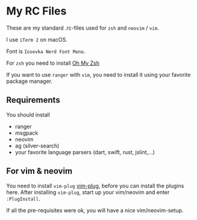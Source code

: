 # My RC Files

These are my standard .rc-files used for `zsh` and `neovim` / `vim`.

I use `iTerm 2` on macOS.

Font is `Iosevka Nerd Font Mono`.

For `zsh` you need to install [Oh My Zsh](https://ohmyz.sh)

If you want to use `ranger` with `vim`, you need to install it using your favorite package manager.

## Requirements

You should install

- ranger
- msgpack
- neovim
- ag (silver-search)
- your favorite language parsers (dart, swift, rust, jslint,...)

## For vim & neovim

You need to install `vim-plug` [vim-plug](https://github.com/junegunn/vim-plug), before you can install the plugins here. After
installing `vim-plug`, start up your vim/neovim and enter `:PlugInstall`.

If all the pre-requisites were ok, you will have a nice vim/neovim-setup.

